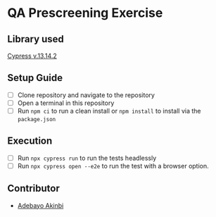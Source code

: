 # QA Prescreening Exercise

## Library used
[Cypress v.13.14.2](https://www.npmjs.com/package/cypress)

## Setup Guide
- [ ] Clone repository and navigate to the repository
- [ ] Open a terminal in this repository
- [ ] Run `npm ci` to run a clean install or `npm install` to install via the `package.json`

## Execution

- [ ] Run `npx cypress run` to run the tests headlessly
- [ ] Run `npx cypress open --e2e` to run the test with a browser option.

## Contributor
- [Adebayo Akinbi](https://github.com/bayobayo)

